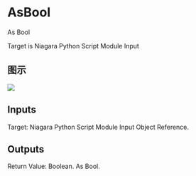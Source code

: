 # AsBool

As Bool

Target is Niagara Python Script Module Input

## 图示

![]($-20221218-20471835.png)

## Inputs

Target: Niagara Python Script Module Input Object Reference.  

## Outputs

Return Value: Boolean. As Bool.

